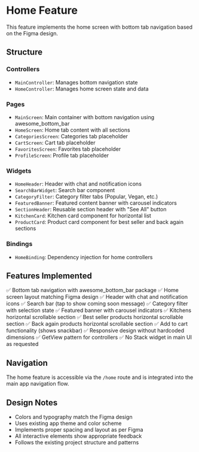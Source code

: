 # Home Feature

This feature implements the home screen with bottom tab navigation based on the Figma design.

## Structure

### Controllers
- `MainController`: Manages bottom navigation state
- `HomeController`: Manages home screen state and data

### Pages
- `MainScreen`: Main container with bottom navigation using awesome_bottom_bar
- `HomeScreen`: Home tab content with all sections
- `CategoriesScreen`: Categories tab placeholder
- `CartScreen`: Cart tab placeholder  
- `FavoritesScreen`: Favorites tab placeholder
- `ProfileScreen`: Profile tab placeholder

### Widgets
- `HomeHeader`: Header with chat and notification icons
- `SearchBarWidget`: Search bar component
- `CategoryFilter`: Category filter tabs (Popular, Vegan, etc.)
- `FeaturedBanner`: Featured content banner with carousel indicators
- `SectionHeader`: Reusable section header with "See All" button
- `KitchenCard`: Kitchen card component for horizontal list
- `ProductCard`: Product card component for best seller and back again sections

### Bindings
- `HomeBinding`: Dependency injection for home controllers

## Features Implemented

✅ Bottom tab navigation with awesome_bottom_bar package
✅ Home screen layout matching Figma design
✅ Header with chat and notification icons
✅ Search bar (tap to show coming soon message)
✅ Category filter with selection state
✅ Featured banner with carousel indicators
✅ Kitchens horizontal scrollable section
✅ Best seller products horizontal scrollable section
✅ Back again products horizontal scrollable section
✅ Add to cart functionality (shows snackbar)
✅ Responsive design without hardcoded dimensions
✅ GetView pattern for controllers
✅ No Stack widget in main UI as requested

## Navigation

The home feature is accessible via the `/home` route and is integrated into the main app navigation flow.

## Design Notes

- Colors and typography match the Figma design
- Uses existing app theme and color scheme
- Implements proper spacing and layout as per Figma
- All interactive elements show appropriate feedback
- Follows the existing project structure and patterns
